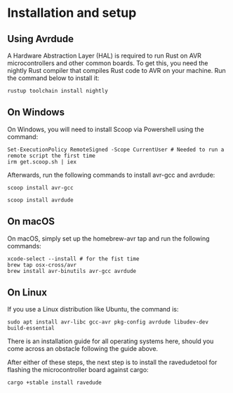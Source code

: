 # Installation and setup

## Using Avrdude

A Hardware Abstraction Layer (HAL) is required to run Rust on AVR microcontrollers and other common boards. To get this, you need the nightly Rust compiler that compiles Rust code to AVR on your machine. Run the command below to install it:

`rustup toolchain install nightly`

## On Windows

On Windows, you will need to install Scoop via Powershell using the command:

```
Set-ExecutionPolicy RemoteSigned -Scope CurrentUser # Needed to run a remote script the first time
irm get.scoop.sh | iex
```
Afterwards, run the following commands to install avr-gcc and avrdude:

`scoop install avr-gcc`

`scoop install avrdude`

## On macOS

On macOS, simply set up the homebrew-avr tap and run the following commands:

```
xcode-select --install # for the fist time
brew tap osx-cross/avr
brew install avr-binutils avr-gcc avrdude
```

## On Linux

If you use a Linux distribution like Ubuntu, the command is:

`sudo apt install avr-libc gcc-avr pkg-config avrdude libudev-dev build-essential`

There is an installation guide for all operating systems here, should you come across an obstacle following the guide above.

After either of these steps, the next step is to install the ravedudetool for flashing the microcontroller board against cargo:

`cargo +stable install ravedude`